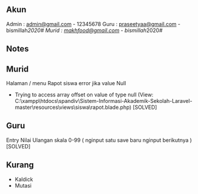 Akun
-----------------------------------------------
Admin : admin@gmail.com - 12345678
Guru : praseetyaa@gmail.com	 - bismillah*2020#
Murid : makhfood@gmail.com	- bismillah*2020#

Notes
-----------------------------------------------
Murid
----------
Halaman / menu Rapot siswa error jika value Null
- Trying to access array offset on value of type null (View: C:\xampp\htdocs\spandiv\Sistem-Informasi-Akademik-Sekolah-Laravel-master\resources\views\siswa\rapot.blade.php) [SOLVED]

Guru
----------
Entry Nilai Ulangan skala 0-99 ( nginput satu save baru nginput berikutnya ) [SOLVED]

Kurang
-----------------------------------------------
- Kaldick
- Mutasi
